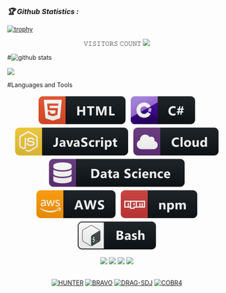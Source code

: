 <h3><b><i>🏆 Github Statistics :</i></b></h3>
<a href="https://github.com/SHAHZAIN-SDJ"><img title="trophy" src="https://github-profile-trophy.vercel.app/?username=SHAHZAIN-SDJ&theme=monokai"></a>
</p>  
<p align="center"> 
 𝚅𝙸𝚂𝙸𝚃𝙾𝚁𝚂 𝙲𝙾𝚄𝙽𝚃
 <img src="https://profile-counter.glitch.me/SHAHZAIN-SDJ/count.svg" />
</p>





#![github stats](https://github-readme-stats.vercel.app/api?username=SHAHZAIN-SDJ&show_icons=true&include_all_commits=true&theme=chartreuse-dark&cache_seconds=3200)

<img align="center" src="https://github-readme-stats.anuraghazra1.vercel.app/api/top-langs/?username=SHAHZAIN-SDJ&layout=compact&theme=chartreuse-dark" />


#Languages and Tools
</p>

<p align="center">
<img src="https://raw.githubusercontent.com/8bithemant/8bithemant/master/svg/dev/languages/html.svg" alt="Twitter" style="vertical-align:top; margin:4px"> <img src="https://raw.githubusercontent.com/8bithemant/8bithemant/master/svg/dev/languages/csharp.svg"alt="Twitter" style="vertical-align:top; margin:4px"> <img src="https://raw.githubusercontent.com/8bithemant/8bithemant/master/svg/dev/languages/js.svg" alt="Twitter" style="vertical-align:top; margin:4px"> <img src="https://raw.githubusercontent.com/8bithemant/8bithemant/master/svg/dev/misc/cloud.svg" alt="Twitter" style="vertical-align:top; margin:4px"> <img src="https://raw.githubusercontent.com/8bithemant/8bithemant/master/svg/dev/misc/datascience.svg" alt="Twitter" style="vertical-align:top; margin:4px"> <img src="https://raw.githubusercontent.com/8bithemant/8bithemant/master/svg/dev/services/aws.svg" alt="Twitter" style="vertical-align:top; margin:4px"> <img src="https://raw.githubusercontent.com/8bithemant/8bithemant/master/svg/dev/services/npm.svg" alt="Twitter" style="vertical-align:top; margin:4px"> <img src="https://raw.githubusercontent.com/8bithemant/8bithemant/master/svg/dev/tools/bash.svg" alt="Twitter" style="vertical-align:top; margin:4px">
 </p>
<p align="center">
<code><a href="https://www.python.org/" target="_blank"><img height="50" src="https://www.vectorlogo.zone/logos/python/python-ar21.svg"></a></code>
<code><a href="https://www.linux.org/" target="_blank"><img height="50" src="https://www.vectorlogo.zone/logos/linux/linux-ar21.svg"></a></code>
<code><a href="https://reactjs.org/" target="_blank"><img height="50" src="https://www.vectorlogo.zone/logos/reactjs/reactjs-ar21.svg"></a></code>
<code><a href="https://www.docker.com/" target="_blank"><img height="50" src="https://www.vectorlogo.zone/logos/docker/docker-official.svg"></a></code>
<br/><br/>
</p>

<p align="center">
<a href="https://github.com/SHAHZAIN-SDJ/HUNTER"><img title="HUNTER" src="https://github-readme-stats.vercel.app/api/pin/?username=SHAHZAIN-SDJ&repo=HUNTER&theme=vision-friendly-dark"></a>
<a href="https://github.com/SHAHZAIN-SDJ/BRAVO"><img title="BRAVO" src="https://github-readme-stats.vercel.app/api/pin/?username=SHAHZAIN-SDJ&repo=BRAVO&theme=dark"></a>
<a href="https://github.com/SHAHZAIN-SDJ/DRAG-SDJ"><img title="DRAG-SDJ" src="https://github-readme-stats.vercel.app/api/pin/?username=SHAHZAIN-SDJ&repo=DRAG-SDJ&theme=vision-friendly-dark"></a>
<a href="https://github.com/SHAHZAIN-SDJ/COBR4"><img title="COBR4" src="https://github-readme-stats.vercel.app/api/pin/?username=SHAHZAIN-SDJ&repo=COBR4&theme=tokyonight"></a>
</p>



